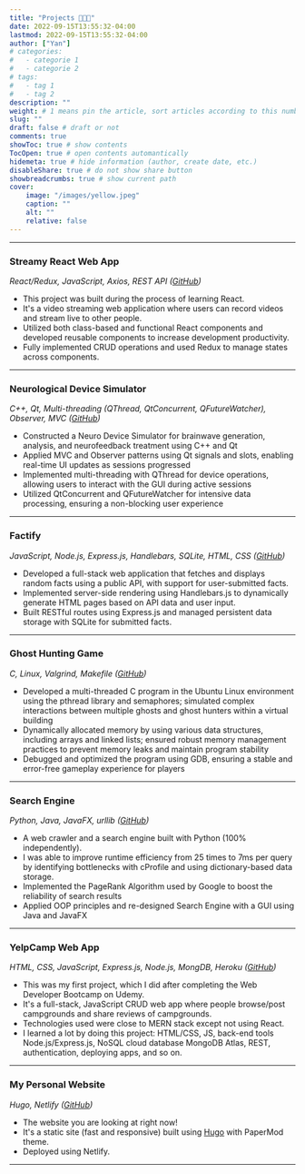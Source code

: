 ```yaml
---
title: "Projects 👩🏻‍💻"
date: 2022-09-15T13:55:32-04:00
lastmod: 2022-09-15T13:55:32-04:00
author: ["Yan"]
# categories:
#   - categorie 1
#   - categorie 2
# tags:
#   - tag 1
#   - tag 2
description: ""
weight: # 1 means pin the article, sort articles according to this number
slug: ""
draft: false # draft or not
comments: true
showToc: true # show contents
TocOpen: true # open contents automantically
hidemeta: true # hide information (author, create date, etc.)
disableShare: true # do not show share button
showbreadcrumbs: true # show current path
cover:
    image: "/images/yellow.jpeg"
    caption: ""
    alt: ""
    relative: false
---
```


---

### Streamy React Web App

_React/Redux, JavaScript, Axios, REST API ([GitHub](https://github.com/yantang01/streams))_

-   This project was built during the process of learning React.
-   It's a video streaming web application where users can record videos and stream live to other people.
-   Utilized both class-based and functional React components and developed reusable components to increase development productivity.
-   Fully implemented CRUD operations and used Redux to manage states across components.

---

### Neurological Device Simulator

_C++, Qt, Multi-threading (QThread, QtConcurrent, QFutureWatcher), Observer, MVC ([GitHub](https://github.com/yantang01/NeuroDeviceSimulator-main))_

-   Constructed a Neuro Device Simulator for brainwave generation, analysis, and neurofeedback treatment using C++ and Qt
-   Applied MVC and Observer patterns using Qt signals and slots, enabling real-time UI updates as sessions progressed
-   Implemented multi-threading with QThread for device operations, allowing users to interact with the GUI during active sessions
-   Utilized QtConcurrent and QFutureWatcher for intensive data processing, ensuring a non-blocking user experience

---

### Factify

_JavaScript, Node.js, Express.js, Handlebars, SQLite, HTML, CSS ([GitHub](https://github.com/yantang01/Factify))_

-   Developed a full-stack web application that fetches and displays random facts using a public API, with support for user-submitted facts.
-   Implemented server-side rendering using Handlebars.js to dynamically generate HTML pages based on API data and user input.
-   Built RESTful routes using Express.js and managed persistent data storage with SQLite for submitted facts.

---

### Ghost Hunting Game

_C, Linux, Valgrind, Makefile ([GitHub](https://github.com/yantang01/hunter-game))_

-   Developed a multi-threaded C program in the Ubuntu Linux environment using the pthread library and semaphores; simulated complex interactions between multiple ghosts and ghost hunters within a virtual building
-   Dynamically allocated memory by using various data structures, including arrays and linked lists; ensured robust memory management practices to prevent memory leaks and maintain program stability
-   Debugged and optimized the program using GDB, ensuring a stable and error-free gameplay experience for players

---

### Search Engine

_Python, Java, JavaFX, urllib ([GitHub](https://github.com/yantang01/search-engine))_

-   A web crawler and a search engine built with Python (100% independently).
-   I was able to improve runtime efficiency from 25 times to 7ms per query by identifying bottlenecks with cProfile and using dictionary-based data storage.
-   Implemented the PageRank Algorithm used by Google to boost the reliability of search results
-   Applied OOP principles and re-designed Search Engine with a GUI using Java and JavaFX

---

### YelpCamp Web App

_HTML, CSS, JavaScript, Express.js, Node.js, MongDB, Heroku ([GitHub](https://github.com/yantang01/YelpCamp))_

-   This was my first project, which I did after completing the Web Developer Bootcamp on Udemy.
-   It's a full-stack, JavaScript CRUD web app where people browse/post campgrounds and share reviews of campgrounds.
-   Technologies used were close to MERN stack except not using React.
-   I learned a lot by doing this project: HTML/CSS, JS, back-end tools Node.js/Express.js, NoSQL cloud database MongoDB Atlas, REST, authentication, deploying apps, and so on.

---

### My Personal Website

_Hugo, Netlify ([GitHub](https://github.com/yantang01/myPersonalWebsite))_

-   The website you are looking at right now!
-   It's a static site (fast and responsive) built using [Hugo](https://gohugo.io/) with PaperMod theme.
-   Deployed using Netlify.

---
